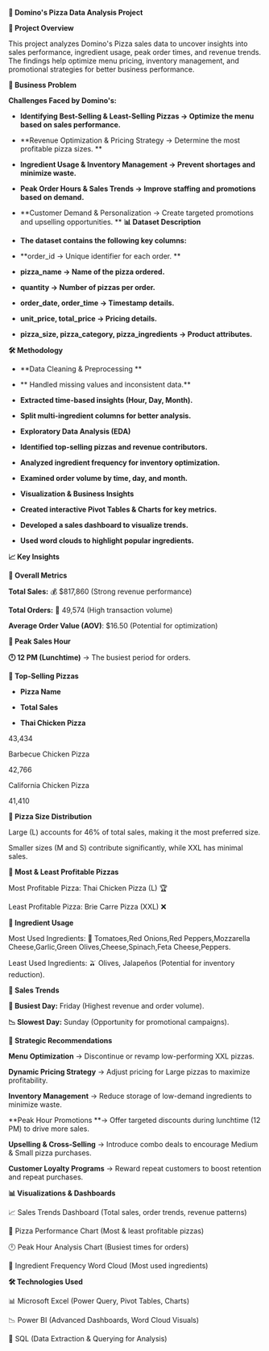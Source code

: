 **🍕 Domino's Pizza Data Analysis Project**

**📌 **Project Overview****

This project analyzes Domino's Pizza sales data to uncover insights into sales performance, ingredient usage, peak order times, and revenue trends. The findings help optimize menu pricing, inventory management, and promotional strategies for better business performance.

**🚀 **Business Problem****

**Challenges Faced by Domino's:**

- **Identifying Best-Selling & Least-Selling Pizzas → Optimize the menu based on sales performance.**

- **Revenue Optimization & Pricing Strategy → Determine the most profitable pizza sizes.
**
- **Ingredient Usage & Inventory Management → Prevent shortages and minimize waste.**

- **Peak Order Hours & Sales Trends → Improve staffing and promotions based on demand.**

- **Customer Demand & Personalization → Create targeted promotions and upselling opportunities.
**
**📊 **Dataset Description****

- **The dataset contains the following key columns:**

- **order_id → Unique identifier for each order.
**
- **pizza_name → Name of the pizza ordered.**

- **quantity → Number of pizzas per order.**

- **order_date, order_time → Timestamp details.**

- **unit_price, total_price → Pricing details.**

- **pizza_size, pizza_category, pizza_ingredients → Product attributes.**

**🛠️ Methodology**

- **Data Cleaning & Preprocessing
**
- ** Handled missing values and inconsistent data.**

- **Extracted time-based insights (Hour, Day, Month).**

- **Split multi-ingredient columns for better analysis.**

- **Exploratory Data Analysis (EDA)**

- **Identified top-selling pizzas and revenue contributors.**

- **Analyzed ingredient frequency for inventory optimization.**

- **Examined order volume by time, day, and month.**

- **Visualization & Business Insights**

- **Created interactive Pivot Tables & Charts for key metrics.**

- **Developed a sales dashboard to visualize trends.**

- **Used word clouds to highlight popular ingredients.**

**📈 Key Insights**

**🔹 Overall Metrics**

**Total Sales:** 💰 $817,860 (Strong revenue performance)

**Total Orders:** 🛒 49,574 (High transaction volume)

**Average Order Value (AOV)**: $16.50 (Potential for optimization)

**🔹 Peak Sales Hour**

**🕛 12 PM (Lunchtime)** → The busiest period for orders.

**🔹 Top-Selling Pizzas**

- **Pizza Name**

- **Total Sales**

- **Thai Chicken Pizza**

43,434

Barbecue Chicken Pizza

42,766

California Chicken Pizza

41,410

**🔹 Pizza Size Distribution**

Large (L) accounts for 46% of total sales, making it the most preferred size.

Smaller sizes (M and S) contribute significantly, while XXL has minimal sales.

**🔹 Most & Least Profitable Pizzas**

Most Profitable Pizza: Thai Chicken Pizza (L) 🏆

Least Profitable Pizza: Brie Carre Pizza (XXL) ❌

**🔹 Ingredient Usage**

Most Used Ingredients: 🧀 Tomatoes,Red Onions,Red Peppers,Mozzarella Cheese,Garlic,Green Olives,Cheese,Spinach,Feta Cheese,Peppers.

Least Used Ingredients: 🫒 Olives, Jalapeños (Potential for inventory reduction).

**🔹 Sales Trends**

**📆 Busiest Day:** Friday (Highest revenue and order volume).

**📉 Slowest Day:** Sunday (Opportunity for promotional campaigns).

**📌 Strategic Recommendations**

**Menu Optimization** → Discontinue or revamp low-performing XXL pizzas.

**Dynamic Pricing Strategy** → Adjust pricing for Large pizzas to maximize profitability.

**Inventory Management** → Reduce storage of low-demand ingredients to minimize waste.

**Peak Hour Promotions **→ Offer targeted discounts during lunchtime (12 PM) to drive more sales.

**Upselling & Cross-Selling** → Introduce combo deals to encourage Medium & Small pizza purchases.

**Customer Loyalty Programs** → Reward repeat customers to boost retention and repeat purchases.

**📊 Visualizations & Dashboards**

📈 Sales Trends Dashboard (Total sales, order trends, revenue patterns)

🍕 Pizza Performance Chart (Most & least profitable pizzas)

🕛 Peak Hour Analysis Chart (Busiest times for orders)

🛒 Ingredient Frequency Word Cloud (Most used ingredients)

**🛠️ Technologies Used**

📊 Microsoft Excel (Power Query, Pivot Tables, Charts)

📉 Power BI (Advanced Dashboards, Word Cloud Visuals)

📌 SQL (Data Extraction & Querying for Analysis)

